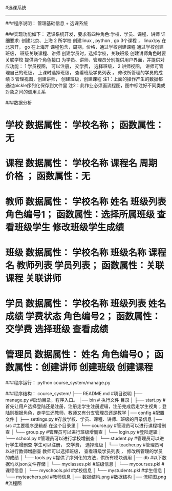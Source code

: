 #选课系统
***
###程序说明：
    管理基础信息 + 选课系统

###实现功能如下：
    选课系统开发，要求有四种角色:学校、学员、课程、讲师
    详细要求:
    创建北京、上海 2 所学校
    创建linux , python , go 3个课程 ， linux\py 在北京开， go 在上海开
    课程包含，周期，价格，通过学校创建课程
    通过学校创建班级， 班级关联课程、讲师
    创建学员时，选择学校，关联班级
    创建讲师角色时要关联学校
    提供两个角色接口
    为学员、讲师、管理员分别提供用户界面，并提供对应功能：
    1 学员视图， 可以注册， 交学费， 选择班级，
    2 讲师视图， 讲师可管理自己的班级， 上课时选择班级， 查看班级学员列表 ， 修改所管理的学员的成绩
    3 管理视图，创建讲师， 创建班级，创建课程
    注1：上面的操作产生的数据都通过pickle序列化保存到文件里   注2：此作业必须画流程图，图中标注好不同类或对象之间的调用关系

###数据分析
# 学校    数据属性： 学校名称；                                         函数属性：无
# 课程    数据属性： 学校名称 课程名 周期 价格 ；                       函数属性：无
# 教师    数据属性： 学校名称 姓名 班级列表 角色编号1；                 函数属性：选择所属班级 查看班级学生 修改班级学生成绩
# 班级    数据属性： 学校名称 班级名称 课程名 教师列表 学员列表；       函数属性：关联课程 关联讲师
# 学员    数据属性： 学校名称 班级列表 姓名 成绩 学费状态 角色编号2；   函数属性：交学费  选择班级  查看成绩
# 管理员  数据属性： 姓名 角色编号0；                                   函数属性：创建讲师 创建班级 创建课程

###程序运行：
    python course_system/manage.py

###程序结构：
   course_system/
   ├── README.md #项目说明
   ├── manage.py #启动目录，程序入口。
   │── bin # 执行文件 目录
   │   ├── start.py  #首先让用户选择登陆还是注册，注册走学生注册逻辑，注册完成后走学生视角；登陆则根据角色，走学生还教师，教师又有分支管理员还是教学
   │── config #配置文件
   │   ├── settings.py #存放学校、学员、课程、讲师、班级的目录信息
   │── src #主要程序逻辑都 在这个目录里
   │   └── course.py #管理员可以进行课程增删查
   │   └── group.py #管理员可以进行班级增删查
   │   └── login.py #登陆逻辑
   │   └── school.py #管理员可以进行学校增删查
   │   └── student.py #管理员可以进行学生增删查  学生可以注册， 交学费， 选择班级
   │   └── teacher.py #管理员可以进行教师增删查  教师可以选择班级， 查看班级学员列表 ， 修改所管理的学员的成绩
   │   └── tools.py #提供了序列化的方法，供所有模块调用
   │── db #以下数据均以json文件存储
   │   └── myclasses.pkl #班级信息
   │   └── mycourses.pkl #课程信息
   │   └── myschools.pkl #学校信息
   │   └── mystudents.pkl #学生信息
   │   └── myteachers.pkl #教师信息
   │── 数据结构.png #数据结构
   │── 流程图.png #流程图